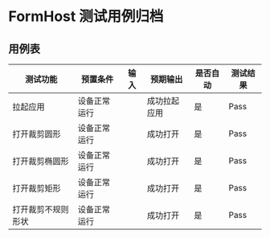# FormHost 测试用例归档
## 用例表


| 测试功能      | 预置条件                 | 输入   | 预期输出 |是否自动 | 测试结果 
|-----------|----|------|-----|------|------
| 拉起应用      | 设备正常运行	 | |  成功拉起应用 | 是 | Pass |
| 打开裁剪圆形    | 设备正常运行	 | |  成功打开 | 是 | Pass |
| 打开裁剪椭圆形   | 设备正常运行	 | |  成功打开 | 是 | Pass |
| 打开裁剪矩形    | 设备正常运行	 | |  成功打开| 是 | Pass |
| 打开裁剪不规则形状 | 设备正常运行	 | |  成功打开 | 是 | Pass |